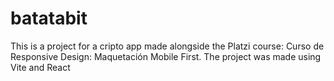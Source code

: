# batatabit
This is a project for a cripto app made alongside the Platzi course: Curso de Responsive Design: Maquetación Mobile First. The project was made using Vite and React
